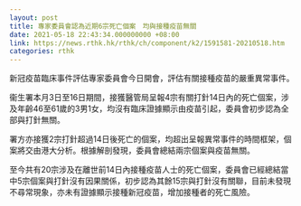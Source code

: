 ```yaml
---
layout: post
title: 專家委員會認為近期6宗死亡個案　均與接種疫苗無關
date: 2021-05-18 22:43:34.000000000 +08:00
link: https://news.rthk.hk/rthk/ch/component/k2/1591581-20210518.htm
categories: rthk
---
```


新冠疫苗臨床事件評估專家委員會今日開會，評估有關接種疫苗的嚴重異常事件。

衞生署本月3日至16日期間，接獲醫管局呈報4宗有關打針14日內的死亡個案，涉及年齡46至61歲的3男1女，均沒有臨床證據顯示由疫苗引起，委員會初步認為全部與打針無關。

署方亦接獲2宗打針超過14日後死亡的個案，均超出呈報異常事件的時間框架，個案將交由港大分析。根據解剖發現，委員會總結兩宗個案與疫苗無關。

至今共有20宗涉及在離世前14日內接種疫苗人士的死亡個案，委員會已經總結當中5宗個案與打針沒有因果關係，初步認為其餘15宗與打針沒有關聯，目前未發現不尋常現象，亦未有證據顯示接種新冠疫苗，增加接種者的死亡風險。
